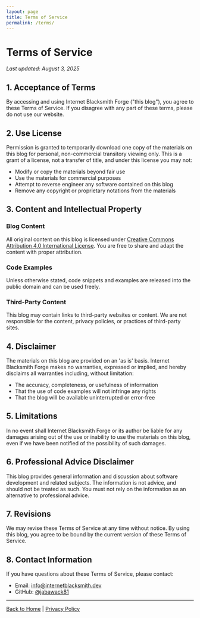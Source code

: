 ```yaml
---
layout: page
title: Terms of Service
permalink: /terms/
---
```


# Terms of Service

*Last updated: August 3, 2025*

## 1. Acceptance of Terms

By accessing and using Internet Blacksmith Forge ("this blog"), you agree to these Terms of Service. If you disagree with any part of these terms, please do not use our website.

## 2. Use License

Permission is granted to temporarily download one copy of the materials on this blog for personal, non-commercial transitory viewing only. This is a grant of a license, not a transfer of title, and under this license you may not:

- Modify or copy the materials beyond fair use
- Use the materials for commercial purposes
- Attempt to reverse engineer any software contained on this blog
- Remove any copyright or proprietary notations from the materials

## 3. Content and Intellectual Property

### Blog Content
All original content on this blog is licensed under [Creative Commons Attribution 4.0 International License](https://creativecommons.org/licenses/by/4.0/). You are free to share and adapt the content with proper attribution.

### Code Examples
Unless otherwise stated, code snippets and examples are released into the public domain and can be used freely.

### Third-Party Content
This blog may contain links to third-party websites or content. We are not responsible for the content, privacy policies, or practices of third-party sites.

## 4. Disclaimer

The materials on this blog are provided on an 'as is' basis. Internet Blacksmith Forge makes no warranties, expressed or implied, and hereby disclaims all warranties including, without limitation:

- The accuracy, completeness, or usefulness of information
- That the use of code examples will not infringe any rights
- That the blog will be available uninterrupted or error-free

## 5. Limitations

In no event shall Internet Blacksmith Forge or its author be liable for any damages arising out of the use or inability to use the materials on this blog, even if we have been notified of the possibility of such damages.

## 6. Professional Advice Disclaimer

This blog provides general information and discussion about software development and related subjects. The information is not advice, and should not be treated as such. You must not rely on the information as an alternative to professional advice.

## 7. Revisions

We may revise these Terms of Service at any time without notice. By using this blog, you agree to be bound by the current version of these Terms of Service.

## 8. Contact Information

If you have questions about these Terms of Service, please contact:
- Email: info@internetblacksmith.dev
- GitHub: [@jabawack81](https://github.com/jabawack81)

---

[Back to Home](/) | [Privacy Policy](/privacy/)